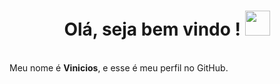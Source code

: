 <h1 align="center"> Olá, seja bem vindo ! <img height = 40px src="file:///C:/Users/vinic/Downloads/firework_112205.svg" />
</h1>
<p><br>Meu nome é <strong>Vinicios</strong>, e esse é meu perfil no GitHub.</p></h4>

